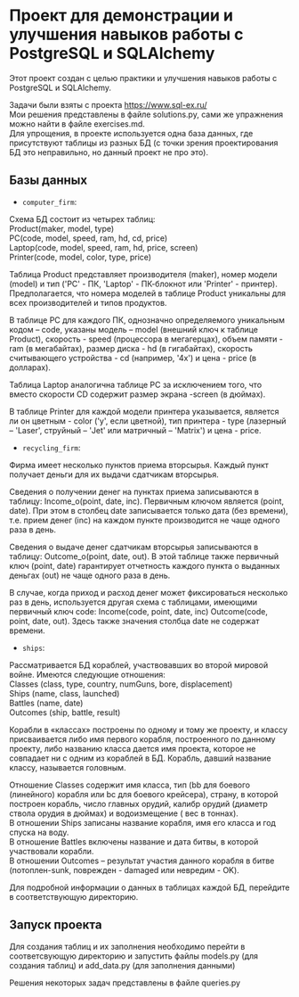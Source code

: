 # Проект для демонстрации и улучшения навыков работы с PostgreSQL и SQLAlchemy

Этот проект создан с целью практики и улучшения навыков работы с PostgreSQL и SQLAlchemy.  

Задачи были взяты с проекта https://www.sql-ex.ru/  
Мои решения представлены в файле solutions.py, сами же упражнения можно найти в файле exercises.md.   
Для упрощения, в проекте используется одна база данных, где присутствуют таблицы из разных БД (с точки зрения
проектирования БД это неправильно, но данный проект не про это).

## Базы данных

- `computer_firm`:  

Схема БД состоит из четырех таблиц:  
Product(maker, model, type)  
PC(code, model, speed, ram, hd, cd, price)  
Laptop(code, model, speed, ram, hd, price, screen)  
Printer(code, model, color, type, price)  

Таблица Product представляет производителя (maker), номер модели (model) и 
тип ('PC' - ПК, 'Laptop' - ПК-блокнот или 'Printer' - принтер). Предполагается, что номера моделей в таблице 
Product уникальны для всех производителей и типов продуктов.  

В таблице PC для каждого ПК, однозначно 
определяемого уникальным кодом – code, указаны модель – model (внешний ключ к таблице Product), 
скорость - speed (процессора в мегагерцах), объем памяти - ram (в мегабайтах), 
размер диска - hd (в гигабайтах), скорость считывающего устройства - cd (например, '4x') и 
цена - price (в долларах).  

Таблица Laptop аналогична таблице РС за исключением того, что вместо скорости CD содержит размер 
экрана -screen (в дюймах).  

В таблице Printer для каждой модели принтера указывается, является ли он цветным - color ('y', если цветной), 
тип принтера - type (лазерный – 'Laser', струйный – 'Jet' или матричный – 'Matrix') и цена - price.
- `recycling_firm`:  

Фирма имеет несколько пунктов приема вторсырья. Каждый пункт получает деньги для их выдачи сдатчикам вторсырья.

Сведения о получении денег на пунктах приема записываются в таблицу:
Income_o(point, date, inc). Первичным ключом является (point, date). При этом в столбец date записывается 
только дата (без времени), т.е. прием денег (inc) на каждом пункте производится не чаще одного раза в день. 

Сведения о выдаче денег сдатчикам вторсырья записываются в таблицу: Outcome_o(point, date, out). 
В этой таблице также первичный ключ (point, date) гарантирует отчетность каждого пункта о выданных деньгах 
(out) не чаще одного раза в день.

В случае, когда приход и расход денег может фиксироваться несколько раз в день, используется другая схема с 
таблицами, имеющими первичный ключ code:
Income(code, point, date, inc)
Outcome(code, point, date, out).
Здесь также значения столбца date не содержат времени.
- `ships`: 

Рассматривается БД кораблей, участвовавших во второй мировой войне. Имеются следующие отношения:  
Classes (class, type, country, numGuns, bore, displacement)  
Ships (name, class, launched)  
Battles (name, date)  
Outcomes (ship, battle, result)  

Корабли в «классах» построены по одному и тому же проекту, и классу присваивается либо имя первого корабля, 
построенного по данному проекту, либо названию класса дается имя проекта, которое не совпадает ни с одним 
из кораблей в БД. Корабль, давший название классу, называется головным.

Отношение Classes содержит имя класса, тип (bb для боевого (линейного) корабля или bc для боевого крейсера), 
страну, в которой построен корабль, число главных орудий, калибр орудий (диаметр ствола орудия в дюймах) и 
водоизмещение ( вес в тоннах).  
В отношении Ships записаны название корабля, имя его класса и год спуска на воду.  
В отношение Battles включены название и дата битвы, в которой участвовали корабли.  
В отношении Outcomes – результат участия данного корабля в битве (потоплен-sunk, поврежден - damaged 
или невредим - OK).  

Для подробной информации о данных в таблицах каждой БД, перейдите в соответствующую директорию.

## Запуск проекта

Для создания таблиц и их заполнения необходимо перейти в соответсвующую директорию и запустить файлы
models.py (для создания таблиц) и add_data.py (для заполнения данными)

Решения некоторых задач представлены в файле queries.py 